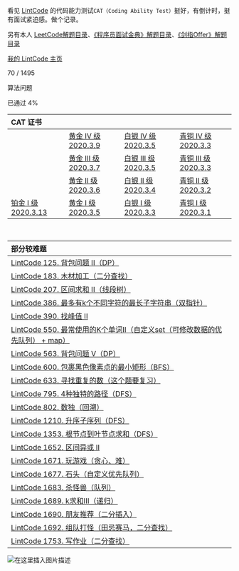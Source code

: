 看见 [LintCode](https://www.lintcode.com/) 的代码能力测试`CAT（Coding Ability Test）`挺好，有倒计时，挺有面试紧迫感。做个记录。

另有本人  [LeetCode解题目录](https://michael.blog.csdn.net/article/details/100577842)、[《程序员面试金典》解题目录](https://blog.csdn.net/qq_21201267/article/details/104306869)、[《剑指Offer》解题目录](https://blog.csdn.net/qq_21201267/article/details/104271963)

[我的 LintCode 主页](https://www.lintcode.com/user/kobe24o)

70 / 1495

算法问题

已通过 4%

 

| CAT 证书                                                     |                                                              |                                                              |                                                              |
|:------------------------------------------------------------ | :----------------------------------------------------------- | :----------------------------------------------------------- | :----------------------------------------------------------- |
|                                                              | [黄金 IV 级    2020.3.9](https://www.lintcode.com/cat/certificate/15049/230074) | [白银 IV 级    2020.3.5](https://www.lintcode.com/cat/certificate/14954/230074) | [青铜 IV 级   2020.3.3](https://www.lintcode.com/cat/certificate/14915/230074) |
|                                                              | [黄金 III 级    2020.3.7](https://www.lintcode.com/cat/certificate/14998/230074) | [白银 III 级    2020.3.5](https://www.lintcode.com/cat/certificate/14952/230074) | [青铜 III 级     2020.3.3](https://www.lintcode.com/cat/certificate/14912/230074) |
|                                                              | [黄金 II 级    2020.3.6](https://www.lintcode.com/cat/certificate/14972/230074) | [白银 II 级    2020.3.4](https://www.lintcode.com/cat/certificate/14918/230074) | [青铜 II 级    2020.3.2](https://www.lintcode.com/cat/certificate/14884/230074) |
| [铂金 I 级    2020.3.13](https://www.lintcode.com/cat/certificate/15150/230074) | [黄金 I 级    2020.3.5](https://www.lintcode.com/cat/certificate/14962/230074) | [白银 I 级   2020.3.3](https://www.lintcode.com/cat/certificate/14916/230074) | [青铜 I 级     2020.3.1](https://www.lintcode.com/cat/certificate/14856/230074) |

​         

| 部分较难题                                                   |
| :----------------------------------------------------------- |
| [LintCode 125. 背包问题 II（DP）](https://blog.csdn.net/qq_21201267/article/details/104720589) |
| [LintCode 183. 木材加工（二分查找）](https://michael.blog.csdn.net/article/details/104828329) |
| [LintCode 207. 区间求和 II（线段树）](https://michael.blog.csdn.net/article/details/104832791) |
| [LintCode 386. 最多有k个不同字符的最长子字符串（双指针）](https://michael.blog.csdn.net/article/details/104705588) |
| [LintCode 390. 找峰值 II](https://blog.csdn.net/qq_21201267/article/details/104800024) |
| [LintCode 550. 最常使用的K个单词II（自定义set（可修改数据的优先队列） + map）](https://michael.blog.csdn.net/article/details/104707698) |
| [LintCode 563. 背包问题 V（DP）](https://michael.blog.csdn.net/article/details/104752590) |
| [LintCode 600. 包裹黑色像素点的最小矩形（BFS）](https://michael.blog.csdn.net/article/details/104829039) |
| [LintCode 633. 寻找重复的数（这个题要复习）](https://michael.blog.csdn.net/article/details/104785764) |
| [LintCode 795. 4种独特的路径（DFS）](https://michael.blog.csdn.net/article/details/104920024) |
| [LintCode 802. 数独（回溯）](https://michael.blog.csdn.net/article/details/104944124) |
| [LintCode 1210. 升序子序列（DFS）](https://michael.blog.csdn.net/article/details/104923285) |
| [LintCode 1353. 根节点到叶节点求和（DFS）](https://michael.blog.csdn.net/article/details/104934589) |
| [LintCode 1652. 区间异或 II](https://michael.blog.csdn.net/article/details/104687019) |
| [LintCode 1671. 玩游戏（贪心、难）](https://michael.blog.csdn.net/article/details/104679807) |
| [LintCode 1677. 石头（自定义优先队列）](https://blog.csdn.net/qq_21201267/article/details/104719837) |
| [LintCode 1683. 杀怪兽（队列）](https://blog.csdn.net/qq_21201267/article/details/104718641) |
| [LintCode 1689. k求和III（递归）](https://michael.blog.csdn.net/article/details/104698470) |
| [LintCode 1690. 朋友推荐（二分插入）](https://michael.blog.csdn.net/article/details/104838218) |
| [LintCode 1692. 组队打怪（田忌赛马，二分查找）](https://michael.blog.csdn.net/article/details/104837096) |
| [LintCode 1753. 写作业（二分查找）](https://michael.blog.csdn.net/article/details/104678269) |

![在这里插入图片描述](https://img-blog.csdnimg.cn/20200303225215256.png?x-oss-process=image/watermark,type_ZmFuZ3poZW5naGVpdGk,shadow_10,text_aHR0cHM6Ly9ibG9nLmNzZG4ubmV0L3FxXzIxMjAxMjY3,size_16,color_FFFFFF,t_70)
